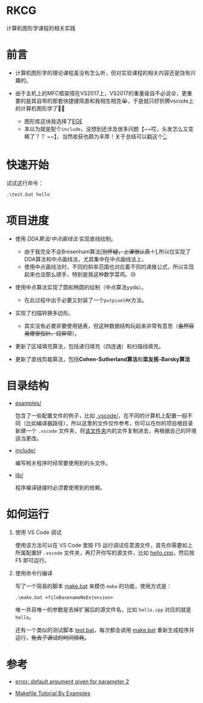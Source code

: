 # RKCG

计算机图形学课程的相关实践

# 前言

- 计算机图形学的理论课程虽没有怎么听，但对实验课程的相关内容还是饶有兴趣的。

- 由于主机上的MFC框架搭在VS2017上，VS2017的重量级自不必说:dizzy_face:，更重要的是其自带的那套快捷键简直和我相生相克:sob:，于是就只好折腾vscode上的计算机图形学了:punch::punch:

  * 图形库这块我选择了[EGE](https://github.com/wysaid/xege)
  * 本以为就是配个`include`，没想到还涉及很多问题【~~哎，头发怎么又变稀了？？
    ~~】，当然收获也颇为丰厚！关于总结可以戳这个[:point_up_2:](https://crazyokd.github.io/2021/10/10/%E8%A7%A3%E5%86%B3vscode%E5%BC%95%E7%94%A8c++%E5%A4%96%E9%83%A8%E5%BA%93%E6%8A%A5%E9%94%99/)

# 快速开始

试试这行命令：

```bat
.\test.bat hello
```

# 项目进度

- 使用 _DDA算法/中点画线法_ 实现直线绘制。
    * 由于我完全不会Bresenham算法[~~别怀疑，上课很认真！~~],所以仅实现了DDA算法和中点画线法，尤其集中在中点画线法上。
    * 使用中点画线法时，不同的斜率范围也对应着不同的递推公式，所以实现起来也没那么顺手，特别是我这种数学菜鸡。:cry:
- 使用中点算法实现了圆和椭圆的绘制（中点算法yyds）。
    * 在此过程中出于必要又封装了一个`putpixelRK`方法。
- 实现了扫描转换多边形。

    * 其实没有必要非要使用链表，但这种数据结构玩起来非常有意思（~~虽然容易爆空指针、段异常~~）。
- 更新了区域填充算法，包括递归填充（四连通）和扫描线填充。
- 更新了直线剪裁算法，包括**Cohen-Sutherland算法**和**梁友栋-Barsky算法**

# 目录结构

- [examples/](examples/)

    包含了一些配置文件的例子，比如 [.vscode/](examples/.vscode/)，在不同的计算机上配置一般不同（比如编译器路径），所以这里的文件仅作参考，你可以在你的项目根目录新建一个 `.vscode` 文件夹，将[该文件夹](examples/.vscode/)内的文件复制进去，再根据自己的环境适当更改。
    
- [include/](include/)
  
    编写相关程序时经常要使用到的头文件。
    
- [lib/](lib/)

    程序编译链接时必须要使用到的依赖。

# 如何运行

1. 使用 VS Code 调试

    使用该方法可以在 VS Code 里按 F5 运行调试任意源文件，首先你需要如上所属配置好 `.vscode` 文件夹，再打开你写的源文件，比如 [hello.cpp](hello.cpp)，然后按 F5 即可运行。

2. 使用命令行编译

    写了一个简易的脚本 [make.bat](make.bat) 来模仿 `make` 的功能，使用方式是：

    ```bat
    .\make.bat <fileBasenameNoExtension>
    ```

    唯一并且唯一的参数是去掉扩展后的源文件名，比如 `hello.cpp` 对应的就是 `hello`。

    还有一个类似的测试脚本 [test.bat](test.bat)，每次都会调用 [make.bat](make.bat) 重新生成程序并运行，~~免去了调试的时间损耗~~。

# 参考

- [error: default argument given for parameter 2](https://stackoverflow.com/questions/60896087/error-default-argument-given-for-parameter-2)

- [Makefile Tutorial By Examples](https://makefiletutorial.com/)